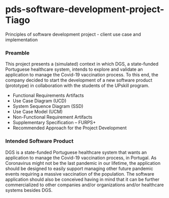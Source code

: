 # pds-software-development-project-Tiago
 Principles of software development project - client use case and implementation

### Preamble
This project presents a (simulated) context in which DGS, a state-funded Portuguese healthcare
system, intends to explore and validate an application to manage the Covid-19 vaccination process.
To this end, the company decided to start the development of a new software product (prototype) in
collaboration with the students of the UPskill program.

- Functional Requirements Artifacts
- Use Case Diagram (UCD)
- System Sequence Diagram (SSD)
- Use Case Model (UCM)
- Non-Functional Requirement Artifacts
- Supplementary Specification – FURPS+
- Recommended Approach for the Project Development

### Intended Software Product
DGS is a state-funded Portuguese healthcare system that wants an application to manage the Covid-19
vaccination process, in Portugal. As Coronavirus might not be the last pandemic in our lifetime, the
application should be designed to easily support managing other future pandemic events requiring a
massive vaccination of the population. The software application should also be conceived having in
mind that it can be further commercialized to other companies and/or organizations and/or
healthcare systems besides DGS.
